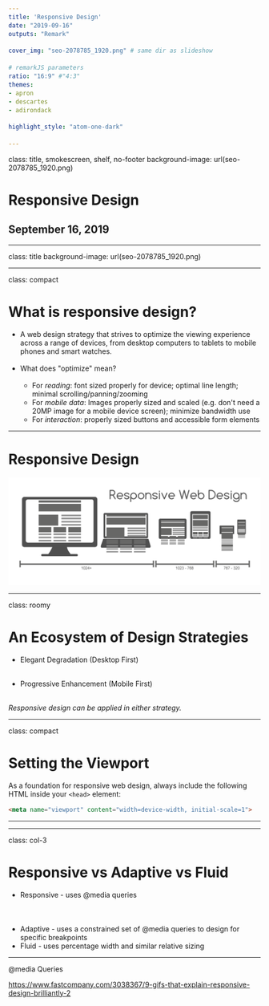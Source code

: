 ```yaml
---
title: 'Responsive Design'
date: "2019-09-16"
outputs: "Remark"

cover_img: "seo-2078785_1920.png" # same dir as slideshow

# remarkJS parameters
ratio: "16:9" #"4:3"
themes:
- apron
- descartes
- adirondack

highlight_style: "atom-one-dark"

---
```


class: title, smokescreen, shelf, no-footer
background-image: url(seo-2078785_1920.png)

# Responsive Design
## September 16, 2019

---

class: title
background-image: url(seo-2078785_1920.png)

---
class: compact
# What is responsive design?

* A web design strategy that strives to optimize the viewing experience across a range of devices, from desktop computers to tablets to mobile phones and smart watches.<br><br>
* What does "optimize" mean?<br><br>
    * For _reading_: font sized properly for device; optimal line length; minimal scrolling/panning/zooming
    * For _mobile data_:  Images properly sized and scaled  (e.g. don't need a 20MP image for a mobile device screen); minimize bandwidth use
    * For _interaction_: properly sized buttons and accessible form elements

---

# Responsive Design

![Responsive Design Explained](Responsive_Web_Design_for_Desktop,_Notebook,_Tablet_and_Mobile_Phone.png)

---
class: roomy
# An Ecosystem of Design Strategies

* Elegant Degradation (Desktop First)<br><br>

* Progressive Enhancement (Mobile First)<br><br>

_Responsive design can be applied in either strategy._

---
class: compact
# Setting the Viewport

As a foundation for responsive web design, always include the following HTML inside your `<head>` element:

```html
<meta name="viewport" content="width=device-width, initial-scale=1">
```


---



---

class: col-3

# Responsive vs Adaptive vs Fluid

* Responsive - uses @media queries<br><br><br><br>
* Adaptive - uses a constrained set of @media queries to design for specific breakpoints
* Fluid - uses percentage width and similar relative sizing

---

@media Queries

https://www.fastcompany.com/3038367/9-gifs-that-explain-responsive-design-brilliantly-2

